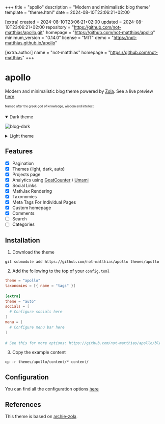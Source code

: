
+++
title = "apollo"
description = "Modern and minimalistic blog theme"
template = "theme.html"
date = 2024-08-10T23:06:21+02:00

[extra]
created = 2024-08-10T23:06:21+02:00
updated = 2024-08-10T23:06:21+02:00
repository = "https://github.com/not-matthias/apollo.git"
homepage = "https://github.com/not-matthias/apollo"
minimum_version = "0.14.0"
license = "MIT"
demo = "https://not-matthias.github.io/apollo"

[extra.author]
name = "not-matthias"
homepage = "https://github.com/not-matthias"
+++        

# apollo

Modern and minimalistic blog theme powered by [Zola](https://getzola.org). See a live preview [here](https://not-matthias.github.io/apollo).

<sub><sup>Named after the greek god of knowledge, wisdom and intellect</sup></sub>

<details open>
  <summary>Dark theme</summary>

  ![blog-dark](./screenshot-dark.png)
</details>

<details>
  <summary>Light theme</summary>

![blog-light](./screenshot.png)
</details>

## Features

- [X] Pagination
- [X] Themes (light, dark, auto)
- [X] Projects page
- [X] Analytics using [GoatCounter](https://www.goatcounter.com/) / [Umami](https://umami.is/)
- [x] Social Links
- [x] MathJax Rendering
- [x] Taxonomies
- [x] Meta Tags For Individual Pages
- [x] Custom homepage
- [x] Comments
- [ ] Search
- [ ] Categories

## Installation

1. Download the theme
```
git submodule add https://github.com/not-matthias/apollo themes/apollo
```

2. Add the following to the top of your `config.toml`

```toml
theme = "apollo"
taxonomies = [{ name = "tags" }]

[extra]
theme = "auto"
socials = [
  # Configure socials here
]
menu = [
  # Configure menu bar here
]

# See this for more options: https://github.com/not-matthias/apollo/blob/main/config.toml#L14
```

3. Copy the example content

```
cp -r themes/apollo/content/* content/
```

## Configuration

You can find all the configuration options [here](./content/posts/configuration.md)

## References

This theme is based on [archie-zola](https://github.com/XXXMrG/archie-zola/).

        